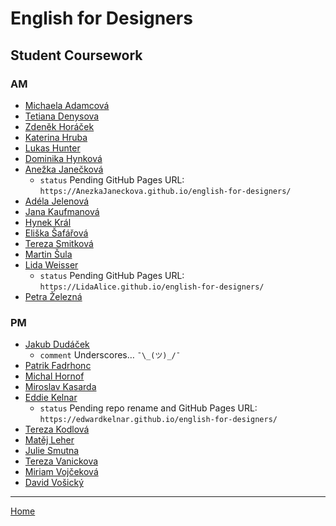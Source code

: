 # English for Designers
## Student Coursework

### AM

- [Michaela Adamcová](https://adamcovamichaela.github.io/english-for-designers/)
- [Tetiana Denysova](https://tetianadies.github.io/ajovt3/)
- [Zdeněk Horáček](https://zdenekhoracek25.github.io/english-for-designers/)
- [Katerina Hruba](https://hruba.github.io/english-for-designers/)
- [Lukas Hunter](https://luke-b-hunter.github.io/ajovt3/)
- [Dominika Hynková](https://dominikahynkova.github.io/english-for-designers/)
- [Anežka Janečková](https://github.com/AnezkaJaneckova/english-for-designers/blob/main/index.md)
  - `status` Pending GitHub Pages URL: `https://AnezkaJaneckova.github.io/english-for-designers/`
- [Adéla Jelenová](https://adelajelenova.github.io/english-for-designer/)
- [Jana Kaufmanová](https://janakaufmanova.github.io/english-for-designers/)
- [Hynek Král](https://hynekral.github.io/english-for-designers/)
- [Eliška Šafářová](https://elizsafar.github.io/english-for-designers/)
- [Tereza Smitková](https://terezsmitkova.github.io/english-for-designers/)
- [Martin Šula](https://martinsula.github.io/english-for-designers/)
- [Lida Weisser](https://github.com/LidaAlice/english-for-designers)
  - `status` Pending GitHub Pages URL: `https://LidaAlice.github.io/english-for-designers/`
- [Petra Železná](https://petrazelezna.github.io/english-for-designers/)

### PM

- [Jakub Dudáček](https://dudacek.github.io/english_for_designers/)
  - `comment` Underscores… `¯\_(ツ)_/¯`
- [Patrik Fadrhonc](https://patrik-gethub.github.io/english-for-designers-patrik/)
- [Michal Hornof](https://michalhornof.github.io/english-for-designers/)
- [Miroslav Kasarda](https://kasiczek.github.io/english-for-designers/)
- [Eddie Kelnar](https://github.com/edwardkelnar/English-for-designers)
  - `status` Pending repo rename and GitHub Pages URL: `https://edwardkelnar.github.io/english-for-designers/`
- [Tereza Kodlová](https://kodlovke.github.io/english-for-designers/)
- [Matěj Leher](https://matejleher.github.io/english-for-designers/)
- [Julie Smutna](https://juliensmut.github.io/english-for-designers/)
- [Tereza Vanickova](https://terezavanickova08.github.io/english-for-designers/)
- [Miriam Vojčeková](https://miriam-vojcekova.github.io/english-for-designers/)
- [David Vošický](https://iamvosicky.github.io/english-for-designers/)

- - -

[Home](https://github.com/jgagne/ajovt3-zs20-vskk)
